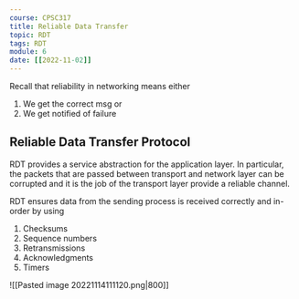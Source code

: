 ```yaml
---
course: CPSC317
title: Reliable Data Transfer
topic: RDT
tags: RDT
module: 6
date: [[2022-11-02]]
---
```


Recall that reliability in networking means either
1. We get the correct msg or
2. We get notified of failure

## Reliable Data Transfer Protocol

RDT provides a service abstraction for the application layer.
In particular, the packets that are passed between transport and network layer
can be corrupted and it is the job of the transport layer provide a reliable channel.

RDT ensures data from the sending process is received correctly and in-order by using
1. Checksums
2. Sequence numbers
3. Retransmissions
5. Acknowledgments
6. Timers


![[Pasted image 20221114111120.png|800]]